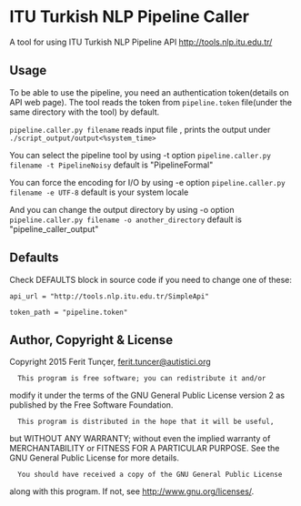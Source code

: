 # ITU Turkish NLP Pipeline Caller
 A tool for using ITU Turkish NLP Pipeline API <http://tools.nlp.itu.edu.tr/>
 

## Usage
To be able to use the pipeline, you need an authentication token(details on API web page).
The tool reads the token from `pipeline.token` file(under the same directory with the tool) by default.

`pipeline.caller.py filename`
reads input file <filename>, prints the output under `./script_output/output<%system_time>`

You can select the pipeline tool by using -t option
`pipeline.caller.py filename -t PipelineNoisy`
default is "PipelineFormal"

You can force the encoding for I/O by using -e option
`pipeline.caller.py filename -e UTF-8`
default is your system locale

And you can change the output directory by using -o option
`pipeline.caller.py filename -o another_directory`
default is "pipeline_caller_output"

##  Defaults

Check DEFAULTS block in source code if you need to change one of these:

`api_url = "http://tools.nlp.itu.edu.tr/SimpleApi"` 

`token_path = "pipeline.token"`

## Author, Copyright & License

Copyright 2015 Ferit Tunçer, <ferit.tuncer@autistici.org>

      This program is free software; you can redistribute it and/or
  modify it under the terms of the GNU General Public License version 2
  as published by the Free Software Foundation.

      This program is distributed in the hope that it will be useful,
  but WITHOUT ANY WARRANTY; without even the implied warranty of
  MERCHANTABILITY or FITNESS FOR A PARTICULAR PURPOSE.  See the
  GNU General Public License for more details.

      You should have received a copy of the GNU General Public License
  along with this program.  If not, see <http://www.gnu.org/licenses/>.